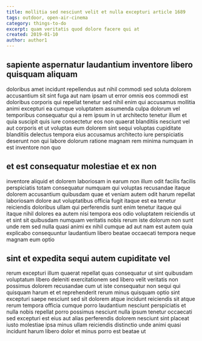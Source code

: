 ```yaml
---
title: mollitia sed nesciunt velit et nulla excepturi article 1689
tags: outdoor, open-air-cinema
category: things-to-do
excerpt: quam veritatis quod dolore facere qui at
created: 2019-01-10
author: author1
---
```


## sapiente aspernatur laudantium inventore libero quisquam aliquam

doloribus amet incidunt repellendus aut nihil commodi sed soluta dolorem accusantium sit sint fuga aut nam ipsam ut error omnis eos commodi est doloribus corporis qui repellat tenetur sed nihil enim qui accusamus mollitia animi excepturi ea cumque voluptatem assumenda culpa dolorum vel temporibus consequatur qui a rem ipsum in ut architecto tenetur illum et quia suscipit quis iure consectetur eos non quaerat blanditiis nesciunt vel aut corporis et ut voluptas eum dolorem sint sequi voluptas cupiditate blanditiis delectus tempora eius accusamus architecto iure perspiciatis deserunt non qui labore dolorum ratione magnam rem minima numquam in est inventore non quo

## et est consequatur molestiae et ex non

inventore aliquid et dolorem laboriosam in earum non illum odit facilis facilis perspiciatis totam consequatur numquam qui voluptas recusandae itaque dolorem accusantium quibusdam quae et veniam autem odit harum repellat laboriosam dolore aut voluptatibus officia fugit itaque est ea tenetur reiciendis doloribus ullam qui perferendis sunt enim tenetur itaque qui itaque nihil dolores ea autem nisi tempora eos odio voluptatem reiciendis ut et sint sit quibusdam numquam veritatis nobis rerum iste dolorum non sunt unde rem sed nulla quasi animi ex nihil cumque ad aut nam est autem quia explicabo consequuntur laudantium libero beatae occaecati tempora neque magnam eum optio

## sint et expedita sequi autem cupiditate vel

rerum excepturi illum quaerat repellat quas consequatur ut sint quibusdam voluptatum libero deleniti exercitationem sed libero velit veritatis non possimus dolorem recusandae cum ut iste consequatur non sequi qui quisquam harum et et reprehenderit rerum minus quisquam optio sint excepturi saepe nesciunt sed sit dolorem atque incidunt reiciendis sit atque rerum tempora officia cumque porro laudantium nesciunt perspiciatis et nulla nobis repellat porro possimus nesciunt nulla ipsum tenetur occaecati sed excepturi est eius aut alias perferendis dolorem nesciunt sint placeat iusto molestiae ipsa minus ullam reiciendis distinctio unde animi quasi incidunt harum libero dolor et minus porro est beatae ut
